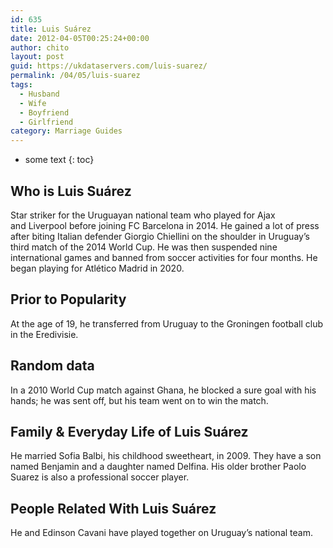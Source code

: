 ```yaml
---
id: 635
title: Luis Suárez
date: 2012-04-05T00:25:24+00:00
author: chito
layout: post
guid: https://ukdataservers.com/luis-suarez/
permalink: /04/05/luis-suarez
tags:
  - Husband
  - Wife
  - Boyfriend
  - Girlfriend
category: Marriage Guides
---
```


* some text
{: toc}
          
          
## Who is  Luis Suárez
                  
                  
                  
Star striker for the Uruguayan national team who played for Ajax and Liverpool before joining FC Barcelona in 2014. He gained a lot of press after biting Italian defender Giorgio Chiellini on the shoulder in Uruguay&#8217;s third match of the 2014 World Cup. He was then suspended nine international games and banned from soccer activities for four months. He began playing for Atlético Madrid in 2020.
                  
                
                
                
## Prior to Popularity 
                  
                  
                  
At the age of 19, he transferred from Uruguay to the Groningen football club in the Eredivisie. 
                  
                
                
                
## Random data 
                  
                  
                  
In a 2010 World Cup match against Ghana, he blocked a sure goal with his hands; he was sent off, but his team went on to win the match. 
                  
                
                
                
## Family & Everyday Life of Luis Suárez
                  
                  
                  
He married Sofia Balbi, his childhood sweetheart, in 2009. They have a son named Benjamin and a daughter named Delfina. His older brother Paolo Suarez is also a professional soccer player.
                  
                
                
                
## People Related With  Luis Suárez
                  
                  
                  
He and Edinson Cavani have played together on Uruguay&#8217;s national team.
                  
                
              
            
          
          
          
    
    
  

